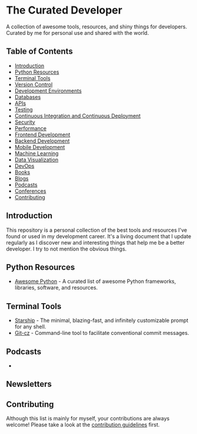 # The Curated Developer

A collection of awesome tools, resources, and shiny things for developers. Curated by me for personal use and shared with the world.

## Table of Contents

- [Introduction](#introduction)
- [Python Resources](#python-resources)
- [Terminal Tools](#terminal-tools)
- [Version Control](#version-control)
- [Development Environments](#development-environments)
- [Databases](#databases)
- [APIs](#apis)
- [Testing](#testing)
- [Continuous Integration and Continuous Deployment](#continuous-integration-and-continuous-deployment)
- [Security](#security)
- [Performance](#performance)
- [Frontend Development](#frontend-development)
- [Backend Development](#backend-development)
- [Mobile Development](#mobile-development)
- [Machine Learning](#machine-learning)
- [Data Visualization](#data-visualization)
- [DevOps](#devops)
- [Books](#books)
- [Blogs](#blogs)
- [Podcasts](#podcasts)
- [Conferences](#conferences)
- [Contributing](#contributing)

## Introduction

This repository is a personal collection of the best tools and resources I've found or used in my development career. It's a living document that I update regularly as I discover new and interesting things that help me be a better developer. I try to not mention the obvious things. 

## Python Resources

- [Awesome Python](https://github.com/vinta/awesome-python) - A curated list of awesome Python frameworks, libraries, software, and resources.

## Terminal Tools

- [Starship](https://starship.rs) - The minimal, blazing-fast, and infinitely customizable prompt for any shell.
- [Git-cz](https://github.com/streamich/git-cz) - Command-line tool to facilitate conventional commit messages.

## Podcasts

- 

## Newsletters

## Contributing

Although this list is mainly for myself, your contributions are always welcome! Please take a look at the [contribution guidelines](CONTRIBUTING.md) first.

